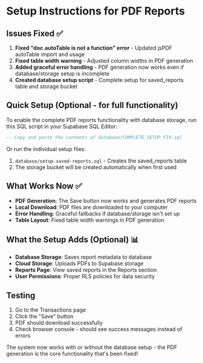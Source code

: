 # Setup Instructions for PDF Reports

## Issues Fixed ✅

1. **Fixed "doc.autoTable is not a function" error** - Updated jsPDF autoTable import and usage
2. **Fixed table width warning** - Adjusted column widths in PDF generation
3. **Added graceful error handling** - PDF generation now works even if database/storage setup is incomplete
4. **Created database setup script** - Complete setup for saved_reports table and storage bucket

## Quick Setup (Optional - for full functionality)

To enable the complete PDF reports functionality with database storage, run this SQL script in your Supabase SQL Editor:

```sql
-- Copy and paste the contents of database/COMPLETE_SETUP_FIX.sql
```

Or run the individual setup files:
1. `database/setup-saved-reports.sql` - Creates the saved_reports table
2. The storage bucket will be created automatically when first used

## What Works Now ✅

- **PDF Generation**: The Save button now works and generates PDF reports
- **Local Download**: PDF files are downloaded to your computer
- **Error Handling**: Graceful fallbacks if database/storage isn't set up
- **Table Layout**: Fixed table width warnings in PDF generation

## What the Setup Adds (Optional) 📊

- **Database Storage**: Saves report metadata to database
- **Cloud Storage**: Uploads PDFs to Supabase storage
- **Reports Page**: View saved reports in the Reports section
- **User Permissions**: Proper RLS policies for data security

## Testing

1. Go to the Transactions page
2. Click the "Save" button
3. PDF should download successfully
4. Check browser console - should see success messages instead of errors

The system now works with or without the database setup - the PDF generation is the core functionality that's been fixed!
